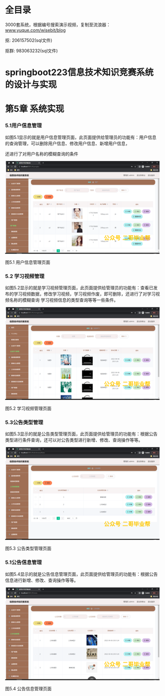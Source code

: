 # 全目录

3000套系统，根据编号搜索演示视频，复制至流浪器：www.yuque.com/wisebit/blog


<p>抠: 206157502(sql文件)</p>
<p>抠群: 983063232(sql文件)</p>


# springboot223信息技术知识竞赛系统的设计与实现
# 第5章 系统实现
### 5.1用户信息管理
如图5.1显示的就是用户信息管理页面，此页面提供给管理员的功能有：用户信息的查询管理，可以删除用户信息、修改用户信息、新增用户信息，

还进行了对用户名称的模糊查询的条件

![](/md/blog.018.png)

图5.1 用户信息管理页面
### 5.2 学习视频管理
如图5.2显示的就是学习视频管理页面，此页面提供给管理员的功能有：查看已发布的学习视频数据，修改学习视频，学习视频作废，即可删除，还进行了对学习视频名称的模糊查询 学习视频信息的类型查询等等一些条件。

![](/md/blog.019.png)



图5.2 学习视频管理页面
### 5.3公告类型管理
如图5.3显示的就是公告类型管理页面，此页面提供给管理员的功能有：根据公告类型进行条件查询，还可以对公告类型进行新增、修改、查询操作等等。

![](/md/blog.020.png)


图5.3 公告类型管理页面
### 5.1公告信息管理
如图5.4显示的就是公告信息管理页面，此页面提供给管理员的功能有：根据公告信息进行新增、修改、查询操作等等。

![](/md/blog.021.png)


图5.4 公告信息管理页面



